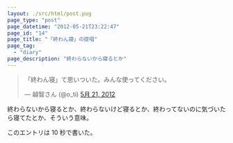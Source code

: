 ```yaml
---
layout: ./src/html/post.pug
page_type: "post"
page_datetime: "2012-05-21T23:22:47"
page_id: "14"
page_title: "「終わん寝」の提唱"
page_tag:
  - "diary"
page_description: "終わらないから寝るとか"
---
```


<blockquote class="twitter-tweet tw-align-center" lang="ja"><p>「終わん寝」て思いついた。みんな使ってください。</p>&mdash; 越智さん (@o_ti) <a href="https://twitter.com/o_ti/status/204577426532081664" data-datetime="2012-05-21T14:20:34+00:00">5月 21, 2012</a></blockquote>
<script src="//platform.twitter.com/widgets.js"></script>

終わらないから寝るとか、終わらないけど寝るとか、終わってないのに気づいたら寝てたとか、そういう意味。

このエントリは 10 秒で書いた。

